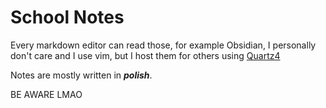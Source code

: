 # School Notes

Every markdown editor can read those, for example Obsidian,
I personally don't care and I use vim, but I host them for others using [Quartz4](https://quartz.jzhao.xyz/)

Notes are mostly written in ***polish***.

BE AWARE LMAO

